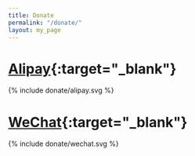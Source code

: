 ```yaml
---
title: Donate
permalink: "/donate/"
layout: my_page
---
```


<!--
# [Cash App](https://cash.app/$UlyssesZhan){:target="_blank"}

{% include donate/cash-app.svg %}
-->

# [Alipay](https://qr.alipay.com/fkx19104meksotcpxrt3qeb){:target="_blank"}

{% include donate/alipay.svg %}

# [WeChat](wxp://f2f6uscqtGWWpvPL9ExIDJhbs_HEXE0axuOlfBRcNpOBctU){:target="_blank"}

{% include donate/wechat.svg %}
